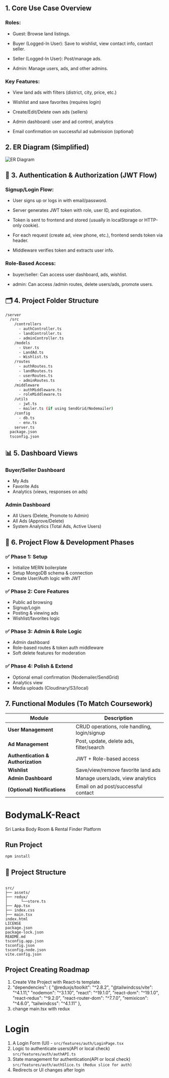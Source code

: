 ## 1. Core Use Case Overview
### Roles:
- Guest: Browse land listings.

- Buyer (Logged-In User): Save to wishlist, view contact info, contact seller.

- Seller (Logged-In User): Post/manage ads.

- Admin: Manage users, ads, and other admins.

### Key Features:
- View land ads with filters (district, city, price, etc.)

- Wishlist and save favorites (requires login)

- Create/Edit/Delete own ads (sellers)

- Admin dashboard: user and ad control, analytics

- Email confirmation on successful ad submission (optional)

## 2. ER Diagram (Simplified)

![ER Diagram](./public/landsellEr.drawio.png)

## 🔐 3. Authentication & Authorization (JWT Flow)
### Signup/Login Flow:
- User signs up or logs in with email/password.

- Server generates JWT token with role, user ID, and expiration.

- Token is sent to frontend and stored (usually in localStorage or HTTP-only cookie).

- For each request (create ad, view phone, etc.), frontend sends token via header.

- Middleware verifies token and extracts user info.

### Role-Based Access:
- buyer/seller: Can access user dashboard, ads, wishlist.

- admin: Can access /admin routes, delete users/ads, promote users.

## 🗂️ 4. Project Folder Structure
```bash
/server
  /src
    /controllers
      - authController.ts
      - landController.ts
      - adminController.ts
    /models
      - User.ts
      - LandAd.ts
      - Wishlist.ts
    /routes
      - authRoutes.ts
      - landRoutes.ts
      - userRoutes.ts
      - adminRoutes.ts
    /middleware
      - authMiddleware.ts
      - roleMiddleware.ts
    /utils
      - jwt.ts
      - mailer.ts (if using SendGrid/Nodemailer)
    /config
      - db.ts
      - env.ts
    server.ts
  package.json
  tsconfig.json

```
## 📊 5. Dashboard Views
### Buyer/Seller Dashboard
- My Ads
- Favorite Ads
- Analytics (views, responses on ads)
### Admin Dashboard
- All Users (Delete, Promote to Admin)
- All Ads (Approve/Delete)
- System Analytics (Total Ads, Active Users)
## 🔁 6. Project Flow & Development Phases
### ✅ Phase 1: Setup
- Initialize MERN boilerplate
- Setup MongoDB schema & connection
- Create User/Auth logic with JWT
### ✅ Phase 2: Core Features
- Public ad browsing
- Signup/Login
- Posting & viewing ads
- Wishlist/favorites logic
### ✅ Phase 3: Admin & Role Logic
- Admin dashboard
- Role-based routes & token auth middleware
- Soft delete features for moderation
### ✅ Phase 4: Polish & Extend
- Optional email confirmation (Nodemailer/SendGrid)
- Analytics view
- Media uploads (Cloudinary/S3/local)
## 7. Functional Modules (To Match Coursework)
| Module                             | Description                                  |
| ---------------------------------- | -------------------------------------------- |
| **User Management**                | CRUD operations, role handling, login/signup |
| **Ad Management**                  | Post, update, delete ads, filter/search      |
| **Authentication & Authorization** | JWT + Role-based access                      |
| **Wishlist**                       | Save/view/remove favorite land ads           |
| **Admin Dashboard**                | Manage users/ads, view analytics             |
| **(Optional) Notifications**       | Email on ad post/successful contact          |



# BodymaLK-React
Sri Lanka Body Room &amp; Rental Finder Platform

## Run Project
```html
npm install
```

## 📁 Project Structure

```

src/
├── assets/
├── redux/
│      └──store.ts
├── App.tsx
├── index.css
├── main.tsx   
index.html
LICENSE
package.json
package-lock.json
README.md
tsconfig.app.json
tsconfig.json
tsconfig.node.json
vite.config.json 
````

## Project Creating Roadmap
1. Create Vite Project with React-ts template.
2. "dependencies": {
   "@reduxjs/toolkit": "^2.8.2",
   "@tailwindcss/vite": "^4.1.11,"
   "nodemon": "^3.1.10",
   "react": "^19.1.0",
   "react-dom": "^19.1.0",
   "react-redux": "^9.2.0",
   "react-router-dom": "^7.7.0",
   "remixicon": "^4.6.0",
   "tailwindcss": "^4.1.11"
   },
3. change main.tsx with redux

# Login
1. A Login Form (UI) - 
```src/features/auth/LoginPage.tsx```
2. Logic to authenticate users(API or local check)
```src/features/auth/authAPI.ts```
3. State management for authentication(API or local check)
```src/features/auth/authSlice.ts (Redux slice for auth)```
4. Redirects or UI changes after login